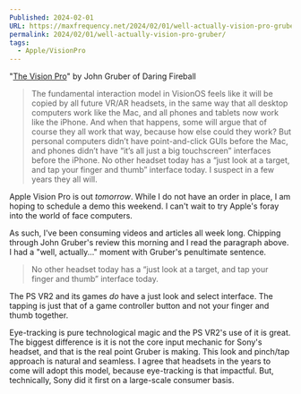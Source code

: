 ```yaml
---
Published: 2024-02-01
URL: https://maxfrequency.net/2024/02/01/well-actually-vision-pro-gruber/
permalink: 2024/02/01/well-actually-vision-pro-gruber/
tags:
  - Apple/VisionPro
---
```

"[The Vision Pro](https://daringfireball.net/2024/01/the_vision_pro#fnr2-2024-01-30)" by John Gruber of Daring Fireball

> The fundamental interaction model in VisionOS feels like it will be copied by all future VR/AR headsets, in the same way that all desktop computers work like the Mac, and all phones and tablets now work like the iPhone. And when that happens, some will argue that of course they all work that way, because how else could they work? But personal computers didn’t have point-and-click GUIs before the Mac, and phones didn’t have “it’s all just a big touchscreen” interfaces before the iPhone. No other headset today has a “just look at a target, and tap your finger and thumb” interface today. I suspect in a few years they all will.

Apple Vision Pro is out *tomorrow*. While I do not have an order in place, I am hoping to schedule a demo this weekend. I can't wait to try Apple's foray into the world of face computers. 

As such, I've been consuming videos and articles all week long. Chipping through John Gruber's review this morning and I read the paragraph above. I had a "well, actually..." moment with Gruber's penultimate sentence.

> No other headset today has a “just look at a target, and tap your finger and thumb” interface today.

The PS VR2 and its games *do* have a just look and select interface. The tapping is just that of a game controller button and not your finger and thumb together.

Eye-tracking is pure technological magic and the PS VR2's use of it is great. The biggest difference is it is not the core input mechanic for Sony's headset, and that is the real point Gruber is making. This look and pinch/tap approach is natural and seamless. I agree that headsets in the years to come will adopt this model, because eye-tracking is that impactful. But, technically, Sony did it first on a large-scale consumer basis. 